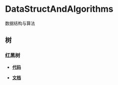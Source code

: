 # DataStructAndAlgorithms
数据结构与算法

## 树
### 红黑树
-  [**代码**](https://github.com/melodylzl/DataStructAndAlgorithms/blob/master/RBTree/RBTree.java)

-  [**文档**](http://www.melodylzl.top/wordpress/index.php/2018/11/22/rbtree/)
